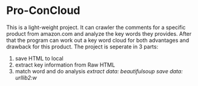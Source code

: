 # Pro-ConCloud
This is a light-weight project. It can crawler the comments for a specific product from amazon.com and analyze the key words they provides. After that the program can work out a key word cloud for both advantages and drawback for this product.
The project is seperate in 3 parts:
1. save HTML to local
2. extract key information from Raw HTML
3. match word and do analysis
*extract data: beautifulsoup*
*save data: urllib2:w*
